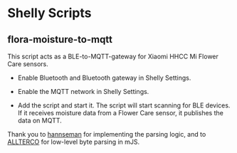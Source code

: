 # Shelly Scripts
## flora-moisture-to-mqtt
This script acts as a BLE-to-MQTT-gateway for Xiaomi HHCC Mi Flower Care sensors.

* Enable Bluetooth and Bluetooth gateway in Shelly Settings.

* Enable the MQTT network in Shelly Settings.

* Add the script and start it. The script will start scanning for BLE devices. If it receives moisture data from a Flower Care sensor, it publishes the data on MQTT.

Thank you to [hannseman](https://github.com/hannseman/homebridge-mi-hygrothermograph) for implementing the parsing logic, and to [ALLTERCO](https://github.com/ALLTERCO/shelly-script-examples) for low-level byte parsing in mJS.